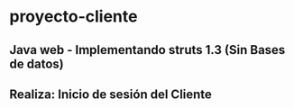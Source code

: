 # proyecto-cliente
## Java web - Implementando struts 1.3 (Sin Bases de datos)
## Realiza: Inicio de sesión del Cliente

